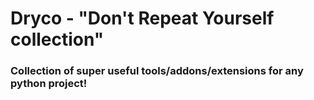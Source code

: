 # Dryco - "Don't Repeat Yourself collection"

### Collection of super useful tools/addons/extensions for any python project!